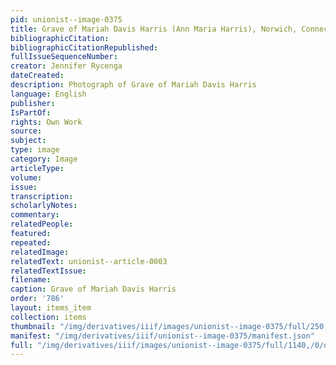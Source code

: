 ```yaml
---
pid: unionist--image-0375
title: Grave of Mariah Davis Harris (Ann Maria Harris), Norwich, Connecticut
bibliographicCitation: 
bibliographicCitationRepublished: 
fullIssueSequenceNumber: 
creator: Jennifer Rycenga
dateCreated: 
description: Photograph of Grave of Mariah Davis Harris
language: English
publisher: 
IsPartOf: 
rights: Own Work
source: 
subject: 
type: image
category: Image
articleType: 
volume: 
issue: 
transcription: 
scholarlyNotes: 
commentary: 
relatedPeople: 
featured: 
repeated: 
relatedImage: 
relatedText: unionist--article-0003
relatedTextIssue: 
filename: 
caption: Grave of Mariah Davis Harris
order: '786'
layout: items_item
collection: items
thumbnail: "/img/derivatives/iiif/images/unionist--image-0375/full/250,/0/default.jpg"
manifest: "/img/derivatives/iiif/unionist--image-0375/manifest.json"
full: "/img/derivatives/iiif/images/unionist--image-0375/full/1140,/0/default.jpg"
---
```

